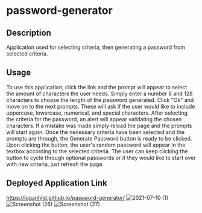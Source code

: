 # password-generator
## Description
  Application used for selecting criteria, then generating a password from selected criteria. 

## Usage
  To use this application, click the link and the prompt will appear to select the amount of characters the user needs. Simply enter a number 8 and 128 characters to choose the length of the password generated. Click "Ok" and move on to the next prompts. These will ask if the user would like to include uppercase, lowercase, numerical, and special characters. After selecting the criteria for the password, an alert will appear validating the chosen characters. If a mistake was made simply reload the page and the prompts will start again.
  Once the necessary criteria have been selected and the prompts are through, the Generate Password button is ready to be clicked. Upon clicking the button, the user's random password will appear in the textbox according to the selected criteria. The user can keep clicking the button to cycle through optional passwords or if they would like to start over with new criteria, just refresh the page.

## Deployed Application Link
https://loganhild.github.io/password-generator/
![2021-07-10 (1)](https://user-images.githubusercontent.com/82903685/125178255-a55ca680-e1a8-11eb-914a-e9e2f0f0ce6c.png)
![Screenshot (26)](https://user-images.githubusercontent.com/82903685/124862474-0f900400-df7b-11eb-95af-530800769a4f.png)
![Screenshot (27)](https://user-images.githubusercontent.com/82903685/124862523-25052e00-df7b-11eb-8208-26eca7116d5a.png)
